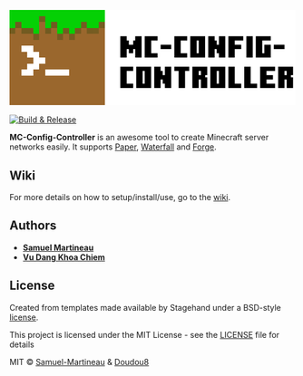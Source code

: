 ![Banner](https://raw.githubusercontent.com/Samuel-Martineau/MC-Config-Controller/master/logo.png)

[![Build & Release](https://github.com/Samuel-Martineau/MC-Config-Controller/workflows/Build%20&%20Release/badge.svg)](https://github.com/Samuel-Martineau/MC-Config-Controller/actions)

**MC-Config-Controller** is an awesome tool to create Minecraft server networks easily. It supports [Paper](https://papermc.io/), [Waterfall](https://papermc.io/) and [Forge](https://files.minecraftforge.net/).

## Wiki

For more details on how to setup/install/use, go to the [wiki](https://github.com/Samuel-Martineau/MC-Config-Controller/wiki).

## Authors

- **[Samuel Martineau](https://github.com/Samuel-Martineau/)**
- **[Vu Dang Khoa Chiem](https://github.com/Doudou8)**

## License

Created from templates made available by Stagehand under a BSD-style
[license](https://github.com/dart-lang/stagehand/blob/master/LICENSE).

This project is licensed under the MIT License - see the [LICENSE](https://github.com/Samuel-Martineau/MC-Config-Controller/blob/master/LICENSE.md) file for details

MIT © [Samuel-Martineau](https://github.com/Samuel-Martineau/) & [Doudou8](https://github.com/Doudou8)
